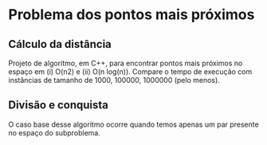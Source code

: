 # Problema dos pontos mais próximos

## Cálculo da distância
Projeto de algoritmo, em C++, para encontrar pontos mais próximos no espaço em (i) O(n2) e (ii) O(n log(n)). Compare o tempo de execução com instâncias de tamanho de 1000, 100000, 1000000 (pelo menos).

## Divisão e conquista
O caso base desse algoritmo ocorre quando temos apenas um par presente no espaço do subproblema.